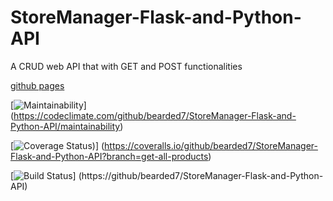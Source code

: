 # StoreManager-Flask-and-Python-API
A CRUD web API that with GET and POST functionalities 


[github pages](https://bearded7.github.io/Store-Manager/UI/) 

[![Maintainability](https://api.codeclimate.com/v1/badges/de3d25a8dafaada7833c/maintainability)]
(https://codeclimate.com/github/bearded7/StoreManager-Flask-and-Python-API/maintainability)

[![Coverage Status](https://coveralls.io/repos/github/bearded7/StoreManager-Flask-and-Python-API/badge.png?branch=get-all-products))]
(https://coveralls.io/github/bearded7/StoreManager-Flask-and-Python-API?branch=get-all-products)

[![Build Status](https://travis-ci.org/github/bearded7/StoreManager-Flask-and-Python-API.svg?branch=get-all-products)]
(https://github/bearded7/StoreManager-Flask-and-Python-API)
